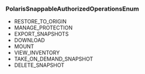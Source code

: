 ### PolarisSnappableAuthorizedOperationsEnum
- RESTORE_TO_ORIGIN
- MANAGE_PROTECTION
- EXPORT_SNAPSHOTS
- DOWNLOAD
- MOUNT
- VIEW_INVENTORY
- TAKE_ON_DEMAND_SNAPSHOT
- DELETE_SNAPSHOT
